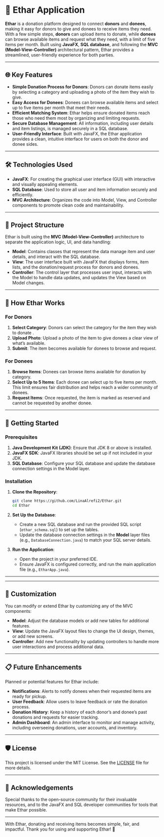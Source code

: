 # 🌟 Ethar Application

**Ethar** is a donation platform designed to connect **donors** and **donees**, making it easy for donors to give and donees to receive items they need. With a few simple steps, **donors** can upload items to donate, while **donees** can browse available items and request what they need, with a limit of five items per month. Built using **JavaFX**, **SQL database**, and following the **MVC (Model-View-Controller)** architectural pattern, Ethar provides a streamlined, user-friendly experience for both parties.

---

## 🌐 Key Features

- **Simple Donation Process for Donors**: Donors can donate items easily by selecting a category and uploading a photo of the item they wish to give.
- **Easy Access for Donees**: Donees can browse available items and select up to five items per month that meet their needs.
- **Efficient Matching System**: Ethar helps ensure donated items reach those who need them most by organizing and limiting requests.
- **Secure Database Management**: All information, including user details and item listings, is managed securely in a SQL database.
- **User-Friendly Interface**: Built with JavaFX, the Ethar application provides a clean, intuitive interface for users on both the donor and donee sides.

---

## 🛠️ Technologies Used

- **JavaFX**: For creating the graphical user interface (GUI) with interactive and visually appealing elements.
- **SQL Database**: Used to store all user and item information securely and efficiently.
- **MVC Architecture**: Organizes the code into Model, View, and Controller components to promote clean code and maintainability.

---

## 📂 Project Structure

Ethar is built using the **MVC (Model-View-Controller)** architecture to separate the application logic, UI, and data handling:

- **Model**: Contains classes that represent the data  manage item and user details, and interact with the SQL database.
- **View**: The user interface built with JavaFX that displays forms, item lists, and the donation/request process for donors and donees.
- **Controller**: The control layer that processes user input, interacts with the Model to handle data updates, and updates the View based on Model changes.

---

## 🎨 How Ethar Works

### For Donors
1. **Select Category**: Donors can select the category for the item they wish to donate .
2. **Upload Photo**: Upload a photo of the item to give donees a clear view of what’s available.
3. **Submit**: The item becomes available for donees to browse and request.

### For Donees
1. **Browse Items**: Donees can browse items available for donation by category.
2. **Select Up to 5 Items**: Each donee can select up to five items per month. This limit ensures fair distribution and helps reach a wider community of donees.
3. **Request Items**: Once requested, the item is marked as reserved and cannot be requested by another donee.

---

## 🚀 Getting Started

### Prerequisites

1. **Java Development Kit (JDK)**: Ensure that JDK 8 or above is installed.
2. **JavaFX SDK**: JavaFX libraries should be set up if not included in your JDK.
3. **SQL Database**: Configure your SQL database and update the database connection settings in the Model layer.

### Installation

1. **Clone the Repository**:
   ```bash
   git clone https://github.com/LinaAlrefi2/Ethar.git
   cd Ethar
   ```

2. **Set Up the Database**:
   - Create a new SQL database and run the provided SQL script (`ethar_schema.sql`) to set up the tables.
   - Update the database connection settings in the **Model** layer files (e.g., `DatabaseConnection.java`) to match your SQL server details.

3. **Run the Application**:
   - Open the project in your preferred IDE.
   - Ensure JavaFX is configured correctly, and run the main application file (e.g., `EtharApp.java`).

---


---

## 🔧 Customization

You can modify or extend Ethar by customizing any of the MVC components:

- **Model**: Adjust the database models or add new tables for additional features.
- **View**: Update the JavaFX layout files to change the UI design, themes, or add new screens.
- **Controller**: Add new functionality by updating controllers to handle more user interactions and process additional data.

---

## 📋 Future Enhancements

Planned or potential features for Ethar include:

- **Notifications**: Alerts to notify donees when their requested items are ready for pickup.
- **User Feedback**: Allow users to leave feedback or rate the donation process.
- **Donation History**: Keep a history of each donor’s and donee’s past donations and requests for easier tracking.
- **Admin Dashboard**: An admin interface to monitor and manage activity, including overseeing donations, user accounts, and inventory.

---

## 🛡 License

This project is licensed under the MIT License. See the [LICENSE](LICENSE) file for more details.

---

## 🙏 Acknowledgements

Special thanks to the open-source community for their invaluable resources, and to the JavaFX and SQL developer communities for tools that make Ethar possible.

---

With Ethar, donating and receiving items becomes simple, fair, and impactful. Thank you for using and supporting Ethar! 🎁
